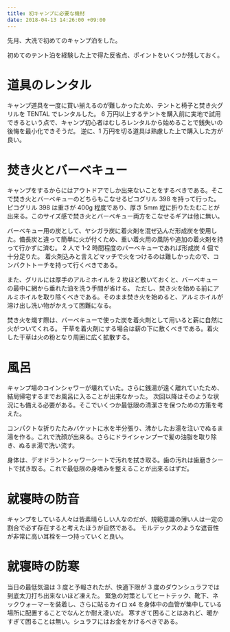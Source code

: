 ```yaml
---
title: 初キャンプに必要な機材
date: 2018-04-13 14:26:00 +09:00
---
```


先月、大洗で初めてのキャンプ泊をした。

初めてのテント泊を経験した上で得た反省点、ポイントをいくつか残しておく。

# 道具のレンタル

キャンプ道具を一度に買い揃えるのが難しかったため、テントと椅子と焚き火グリルを TENTAL でレンタルした。
6 万円以上するテントを購入前に実地で試用できるという点で、キャンプ初心者はむしろレンタルから始めることで銭失いの後悔を最小化できそうだ。
逆に、1 万円を切る道具は熟慮した上で購入した方が良い。

# 焚き火とバーベキュー

キャンプをするからにはアウトドアでしか出来ないことをするべきである。そこで焚き火とバーベキューのどちらもこなせるピコグリル 398 を持って行った。
ピコグリル 398 は重さが 400g 程度であり、厚さ 5mm 程に折りたたむことが出来る。このサイズ感で焚き火とバーベキュー両方をこなせるギアは他に無い。

バーベキュー用の炭として、ヤシガラ炭に着火剤を混ぜ込んだ形成炭を使用した。備長炭と違って簡単に火が付くため、重い着火用の風防や追加の着火剤を持って行かずに済む。
2 人で 1-2 時間程度のバーベキューであれば形成炭 4 個で十分足りた。
着火剤込みと言えどマッチで火をつけるのは難しかったので、コンパクトトーチを持って行くべきである。

また、グリルには厚手のアルミホイルを 2 枚ほど敷いておくと、バーベキューの最中に網から垂れた油を洗う手間が省ける。
ただし、焚き火を始める前にアルミホイルを取り除くべきである。そのまま焚き火を始めると、アルミホイルが溶け出し洗い物がかえって困難になる。

焚き火を熾す際は、バーベキューで使った炭を着火剤として用いると薪に自然に火がついてくれる。
干草を着火剤にする場合は薪の下に敷くべきである。着火した干草は火の粉となり周囲に広く拡散する。

# 風呂

キャンプ場のコインシャワーが壊れていた。さらに銭湯が遠く離れていたため、結局帰宅するまでお風呂に入ることが出来なかった。
次回以降はそのような状況にも備える必要がある。そこでいくつか最低限の清潔さを保つための方策を考えた。

コンパクトな折りたたみバケットに水を半分張り、沸かしたお湯を注いでぬるま湯を作る。これで洗顔が出来る。さらにドライシャンプーで髪の油脂を取り除き、ぬるま湯で洗い流す。

身体は、デオドラントシャワーシートで汚れを拭き取る。歯の汚れは歯磨きシートで拭き取る。これで最低限の身嗜みを整えることが出来るはずだ。

# 就寝時の防音

キャンプをしている人々は皆素晴らしい人なのだが、規範意識の薄い人は一定の割合で必ず存在すると考えたほうが自然である。
モルデックスのような遮音性が非常に高い耳栓を一つ持っていくと良い。

# 就寝時の防寒

当日の最低気温は 3 度と予報されたが、快適下限が 3 度のダウンシュラフでは到底太刀打ち出来ないほど凍えた。
緊急の対策としてヒートテック、靴下、ネックウォーマーを装着し、さらに貼るカイロ x4 を身体中の血管が集中している場所に配置することでなんとか耐え凌いだ。
寒すぎて困ることはあれど、暖かすぎて困ることは無い。シュラフにはお金をかけるべきである。
